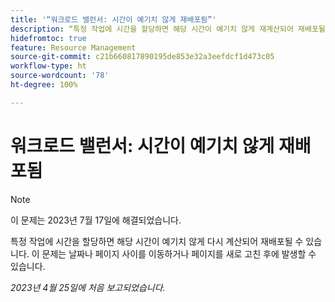 ```yaml
---
title: '“워크로드 밸런서: 시간이 예기치 않게 재배포됨”'
description: “특정 작업에 시간을 할당하면 해당 시간이 예기치 않게 재계산되어 재배포될 수 있습니다. 이 문제는 날짜나 페이지 사이를 이동하거나 페이지를 새로 고친 후에 발생할 수 있습니다.”
hidefromtoc: true
feature: Resource Management
source-git-commit: c21b660817890195de853e32a3eefdcf1d473c05
workflow-type: ht
source-wordcount: '78'
ht-degree: 100%

---
```



# 워크로드 밸런서: 시간이 예기치 않게 재배포됨

>[!NOTE]
>
>이 문제는 2023년 7월 17일에 해결되었습니다.

특정 작업에 시간을 할당하면 해당 시간이 예기치 않게 다시 계산되어 재배포될 수 있습니다. 이 문제는 날짜나 페이지 사이를 이동하거나 페이지를 새로 고친 후에 발생할 수 있습니다.

_2023년 4월 25일에 처음 보고되었습니다._

